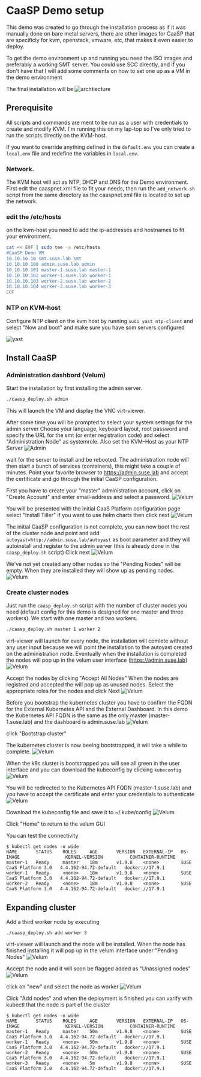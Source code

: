 # CaaSP Demo setup
This demo was created to go through the installation process as if it was manually done on bare metal servers, there are other images for CaaSP that are specificly for kvm, openstack, vmware, etc, that makes it even easier to deploy.

To get the demo environment up and running you need the ISO images and preferably a working SMT server.
You could use SCC directly, and if you don't have that I will add some comments on how to set one up as a VM in the demo environment

The final installation will be
![archtiecture](https://github.com/SweBarre/MyDemos/blob/master/CaaSP/images/architecture.png)

## Prerequisite
All scripts and commands are ment to be run as a user with credentials to create and modify KVM. I'm running this on my lap-top so I've only tried to run the scripts directly on the KVM-host.

If you want to override anything defined in the `default.env` you can create a `local.env` file and redefine the variables in `local.env`.

### Network.
The KVM host will act as NTP, DHCP and DNS for the Demo environment.
First edit the caaspnet.xml file to fit your needs, then run the `add_network.sh` script from the same directory as the caaspnet.xml file is located to set up the network.

### edit the /etc/hosts
on the kvm-host you need to add the ip-addresses and hostnames to fit your environment.
```bash
cat << EOF | sudo tee -a /etc/hosts
#CaaSP Demo VM
10.10.10.10 smt.suse.lab smt
10.10.10.100 admin.suse.lab admin
10.10.10.101 master-1.suse.lab master-1
10.10.10.102 worker-1.suse.lab worker-1
10.10.10.103 worker-2.suse.lab worker-2
10.10.10.104 worker-3.suse.lab worker-3
EOF
```
### NTP on KVM-host
Configure NTP client on the kvm host by running
`sudo yast ntp-client`
and select "Now and boot" and make sure you have som servers configured

![yast](https://github.com/SweBarre/MyDemos/blob/master/CaaSP/images/yast-ntp-client.png)

## Install CaaSP
### Administration dashbord (Velum)
Start the installation by first installing the admin server.
```bash
./caasp_deploy.sh admin
```
This will launch the VM and display the VNC virt-viewer.

After some time you will be prompted to select your system settings for the admin server
Choose your language, keyboard layout, root password and specify the URL for the smt (or enter registration code) and select "Administration Node" as systemrole.
Also set the KVM-Host as your NTP Server
![Admin](https://github.com/SweBarre/MyDemos/blob/master/CaaSP/images/admin1.png)

wait for the server to install and be rebooted.
The administration node will then start a bunch of services (containers), this might take a couple of minutes.
Point your favorite browser to https://admin.suse.lab and accept the certificate and go through the initial CaaSP configuration.

First you have to create your "master" administration account, click on "Create Account" and enter email-address and select a password.
![Velum](https://github.com/SweBarre/MyDemos/blob/master/CaaSP/images/admin2.png)

You will be presented with the initial CaaS Platform configuration page
select "Install Tiller" if you want to use helm charts
then click next
![Velum](https://github.com/SweBarre/MyDemos/blob/master/CaaSP/images/admin3.png)

The initial CaaSP configuration is not complete, you can now boot the rest of the cluster node and point and add `autoyast=http://admin.suse.lab/autoyast` as boot parameter and they will autoinstall and register to the admin server (this is already done in the `caasp_deploy.sh` script)
Click next
![Velum](https://github.com/SweBarre/MyDemos/blob/master/CaaSP/images/admin4.png)

We've not yet created any other nodes so the "Pending Nodes" will be empty. When they are installed they will show up as pending nodes.
![Velum](https://github.com/SweBarre/MyDemos/blob/master/CaaSP/images/admin5.png)

### Create cluster nodes
Just run the `caasp_deploy.sh` script with the number of cluster nodes you need (default config for this demo is designed for one master and three workers).
We start with one master and two workers.
```bash
./caasp_deploy.sh master 1 worker 2
```
virt-viewer will launch for every node, the installation will comlete without any user input because we will point the installation to the autoyast created on the administration node.
Eventually when the installation is completed the nodes will pop up in the velum user interface (https://admin.suse.lab)
![Velum](https://github.com/SweBarre/MyDemos/blob/master/CaaSP/images/admin6.png)

Accept the nodes by clicking "Accept All Nodes"
When the nodes are registred and accepted the will pop up as unused nodes.
Select the appropriate roles for the nodes and click Next
![Velum](https://github.com/SweBarre/MyDemos/blob/master/CaaSP/images/admin7.png)

Before you bootstrap the kubernetes cluster you have to confirm the FQDN for the External Kubernetes API and the External Dashboard. In this demo the Kubernetes API FQDN is the same as the only master (master-1.suse.lab) and the dashboard is admin.suse.lab
![Velum](https://github.com/SweBarre/MyDemos/blob/master/CaaSP/images/admin8.png)

click "Bootstrap cluster"

The kubernetes cluster is now beeing bootstrapped, it will take a while to complete.
![Velum](https://github.com/SweBarre/MyDemos/blob/master/CaaSP/images/admin9.png)

When the k8s sluster is bootstrapped you will see all green in the user interface and you can download the kubeconfig by clicking `kubeconfig`
![Velum](https://github.com/SweBarre/MyDemos/blob/master/CaaSP/images/admin10.png)

You will be redirected to the Kubernetes API FQDN (master-1.suse.lab) and you have to accept the certificate and enter your credentials to authenticate
![Velum](https://github.com/SweBarre/MyDemos/blob/master/CaaSP/images/admin11.png)


Download the kubeconfig file and save it to ~/.kube/config
![Velum](https://github.com/SweBarre/MyDemos/blob/master/CaaSP/images/admin12.png)

Click "Home" to return to the velum GUI

You can test the connectivity
```
$ kubectl get nodes -o wide
NAME       STATUS    ROLES     AGE       VERSION   EXTERNAL-IP   OS-IMAGE                 KERNEL-VERSION          CONTAINER-RUNTIME
master-1   Ready     master    18m       v1.9.8    <none>        SUSE CaaS Platform 3.0   4.4.162-94.72-default   docker://17.9.1
worker-1   Ready     <none>    18m       v1.9.8    <none>        SUSE CaaS Platform 3.0   4.4.162-94.72-default   docker://17.9.1
worker-2   Ready     <none>    18m       v1.9.8    <none>        SUSE CaaS Platform 3.0   4.4.162-94.72-default   docker://17.9.1
```

## Expanding cluster
Add a third worker node by executing
```
./caasp_deploy.sh add worker 3
```
virt-viewer will launch and the node will be installed.
When the node has finished installing it will pop up in the velum interface under "Pending Nodes"
![Velum](https://github.com/SweBarre/MyDemos/blob/master/CaaSP/images/admin13.png)

Accept the node and it will soon be flagged added as "Unassigned nodes"
![Velum](https://github.com/SweBarre/MyDemos/blob/master/CaaSP/images/admin14.png)

click on "new" and select the node as worker
![Velum](https://github.com/SweBarre/MyDemos/blob/master/CaaSP/images/admin15.png)

Click "Add nodes" and when the deployment is finished you can varify with kubectl that the node is part of the cluster
```
$ kubectl get nodes -o wide
NAME       STATUS    ROLES     AGE       VERSION   EXTERNAL-IP   OS-IMAGE                 KERNEL-VERSION          CONTAINER-RUNTIME
master-1   Ready     master    50m       v1.9.8    <none>        SUSE CaaS Platform 3.0   4.4.162-94.72-default   docker://17.9.1
worker-1   Ready     <none>    50m       v1.9.8    <none>        SUSE CaaS Platform 3.0   4.4.162-94.72-default   docker://17.9.1
worker-2   Ready     <none>    50m       v1.9.8    <none>        SUSE CaaS Platform 3.0   4.4.162-94.72-default   docker://17.9.1
worker-3   Ready     <none>    5m        v1.9.8    <none>        SUSE CaaS Platform 3.0   4.4.162-94.72-default   docker://17.9.1
```
